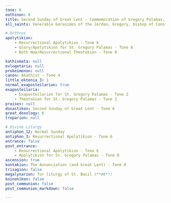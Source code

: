 ```yaml
---
tone: 6
eothinon: 6
title: Second Sunday of Great Lent - Commemoration of Gregory Palamas, archbishop of Thessalonica
all_saints: Venerable Gerasimos of the Jordan; Gregory, bishop of Constantia in Cyprus; Martyrs Paul and Juliana of Palestine; Daniel the wonderworker, prince of Moscow

# Orthros
apolytikion:
    - Resurrectional Apolytikion - Tone 6
    - Glory/Apolytikion for St. Gregory Palamas - Tone 8
    - Both Now/Resurrectional Theotokion - Tone 8

kathismata: null
evlogetaria: null
prokeimenon: null
canon: Akathist - Tone 4
little_ektenia_3: 1
normal_exaposteilarion: true
exaposteilaria:
    - Exaposteilarion for St. Gregory Palamas - Tone 2
    - Theotokion for St. Gregory Palamas - Tone 2
praises: null
doxastikon: Second Sunday of Great Lent - Tone 6
great_doxology: 6
troparion: null

# Divine Liturgy
antiphon_12: Normal Sunday
antiphon_3: Resurrectional Apolytikion - Tone 6
entrance: false
post_entrance:
    - Resurrectional Apolytikion - Tone 6
    - Apolytikion for St. Gregory Palamas - Tone 8
ascension: true
kontakion: The Annunciation (and Great Lent) - Tone 8
trisagion: false
megalynarion: for liturgy of St. Basil (**#8**)
koinonikon: false
post_communion: false
post_communion_markdown: false

---
```


